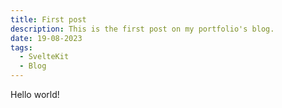 ```yaml
---
title: First post
description: This is the first post on my portfolio's blog.
date: 19-08-2023
tags:
  - SvelteKit
  - Blog
---
```


Hello world!